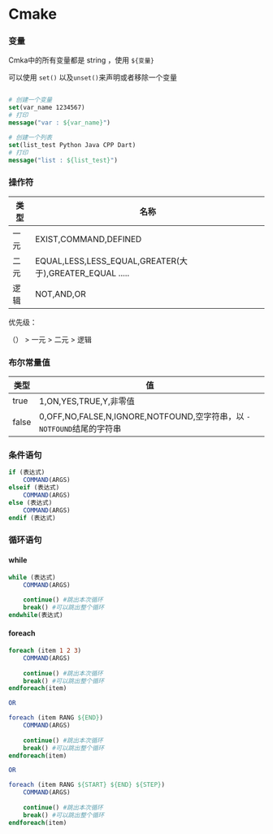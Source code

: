 # Cmake

### 变量

Cmka中的所有变量都是 string ，使用 `${变量}`

可以使用 `set()` 以及`unset()`来声明或者移除一个变量

```cmake

# 创建一个变量
set(var_name 1234567)
# 打印
message("var : ${var_name}")

# 创建一个列表
set(list_test Python Java CPP Dart)
# 打印
message("list : ${list_test}")

```





### 操作符

| 类型 | 名称                                                    |
| ---- | ------------------------------------------------------- |
| 一元 | EXIST,COMMAND,DEFINED                                   |
| 二元 | EQUAL,LESS,LESS_EQUAL,GREATER(大于),GREATER_EQUAL ..... |
| 逻辑 | NOT,AND,OR                                              |

优先级：

（）  >   一元  > 二元  >  逻辑



### 布尔常量值

| 类型  | 值                                                           |
| ----- | ------------------------------------------------------------ |
| true  | 1,ON,YES,TRUE,Y,非零值                                       |
| false | 0,OFF,NO,FALSE,N,IGNORE,NOTFOUND,空字符串，以 `-NOTFOUND`结尾的字符串 |



### 条件语句

```cmake
if (表达式)
	COMMAND(ARGS)	
elseif (表达式) 	
	COMMAND(ARGS)
else (表达式)
	COMMAND(ARGS)
endif (表达式)	
```



### 循环语句

#### while

```cmake
while (表达式)
	COMMAND(ARGS)
	
	continue() #跳出本次循环
	break() #可以跳出整个循环
endwhile(表达式)
```



#### foreach

```cmake
foreach (item 1 2 3)
	COMMAND(ARGS)
	
	continue() #跳出本次循环
	break() #可以跳出整个循环
endforeach(item)	

OR

foreach (item RANG ${END})
	COMMAND(ARGS)
	
	continue() #跳出本次循环
	break() #可以跳出整个循环
endforeach(item)

OR

foreach (item RANG ${START} ${END} ${STEP})
	COMMAND(ARGS)
	
	continue() #跳出本次循环
	break() #可以跳出整个循环
endforeach(item)
```

